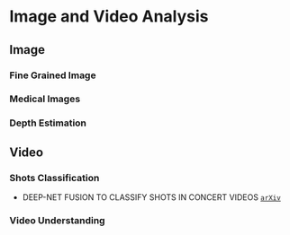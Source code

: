 # Image and Video Analysis

## Image

### Fine Grained Image

### Medical Images

### Depth Estimation


## Video

### Shots Classification

* DEEP-NET FUSION TO CLASSIFY SHOTS IN CONCERT VIDEOS [`arXiv`](https://www.iis.sinica.edu.tw/papers/liutyng/20663-F.pdf)

### Video Understanding


